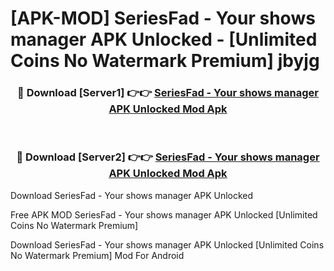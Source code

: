 # [APK-MOD] SeriesFad - Your shows manager APK Unlocked - [Unlimited Coins No Watermark Premium] jbyjg



<div align="center">
<h3>🔴 Download [Server1] 👉👉 <a href="https://momento.my/?title=SeriesFad_-_Your_shows_manager_APK_Unlocked">SeriesFad - Your shows manager APK Unlocked Mod Apk</a></h3><br>

<h3>🔴 Download [Server2] 👉👉 <a href="https://momento.my/?title=SeriesFad_-_Your_shows_manager_APK_Unlocked">SeriesFad - Your shows manager APK Unlocked Mod Apk</a></h3>
</div>



Download SeriesFad - Your shows manager APK Unlocked 

Free APK MOD SeriesFad - Your shows manager APK Unlocked [Unlimited Coins No Watermark Premium]

Download SeriesFad - Your shows manager APK Unlocked [Unlimited Coins No Watermark Premium] Mod For Android
